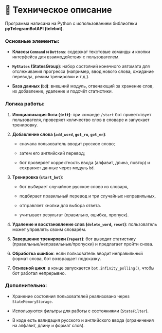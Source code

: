 # 🔵 Техническое описание 

Программа написана на Python с использованием библиотеки **pyTelegramBotAPI (telebot)**.

### Основные элементы:

- **Классы `Command` и `Buttons`**: содержат текстовые команды и кнопки интерфейса для взаимодействия с пользователем.
    
- **`MyStates` (StatesGroup)**: набор состояний конечного автомата для отслеживания прогресса (например, ввод нового слова, ожидание перевода, режим тренировки и т.д.).
    
- **База данных (`bd`)**: внешний модуль, отвечающий за хранение слов, их добавление, удаление и подсчёт статистики.
    

### Логика работы:

1. **Инициализация бота (`init`)**: при команде `/start` бот приветствует пользователя, проверяет количество слов в словаре и запускает тренировку.
    
2. **Добавление слова (`add_word`, `got_ru`, `got_en`)**:
    
    - сначала пользователь вводит русское слово;
        
    - затем его английский перевод;
        
    - бот проверяет корректность ввода (алфавит, длина, повтор) и сохраняет данные через модуль `bd`.
        
3. **Тренировка (`start_bot`)**:
    
    - бот выбирает случайное русское слово из словаря,
        
    - подбирает правильный перевод и три случайных неправильных,
        
    - отправляет кнопки для выбора ответа.
        
    - учитывает результат (правильно, ошибка, пропуск).
        
4. **Удаление и восстановление слов (`delete_word`, `reset`)**: пользователь может управлять своим словарём.
    
5. **Завершение тренировки (`repeat`)**: бот выводит статистику (правильные/неправильные/пропуски) и предлагает пройти снова.
    
6. **Обработка ошибок**: если пользователь вводит неправильный формат слова, бот возвращает подсказку.
    
7. **Основной цикл**: в конце запускается `bot.infinity_polling()`, чтобы бот работал непрерывно.
    

### Дополнительно:

- Хранение состояния пользователей реализовано через `StateMemoryStorage`.
    
- Используются фильтры для работы с состояниями (`StateFilter`).
    
- В коде есть валидация русского и английского ввода (ограничения на алфавит, длину и формат слов).
    
